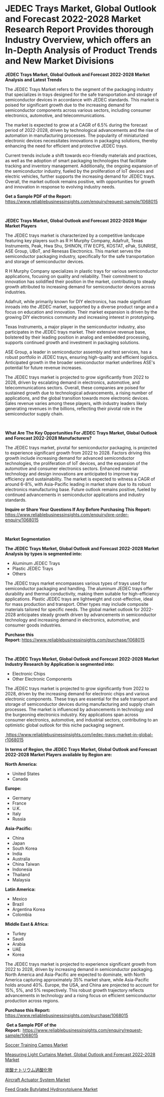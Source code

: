 <p><h1>JEDEC Trays Market, Global Outlook and Forecast 2022-2028 Market Research Report Provides thorough Industry Overview, which offers an In-Depth Analysis of Product Trends and New Market Divisions</h1></p><p><strong>JEDEC Trays Market, Global Outlook and Forecast 2022-2028 Market Analysis and Latest Trends</strong></p>
<p><p>The JEDEC Trays Market refers to the segment of the packaging industry that specializes in trays designed for the safe transportation and storage of semiconductor devices in accordance with JEDEC standards. This market is poised for significant growth due to the increasing demand for semiconductor components across various sectors, including consumer electronics, automotive, and telecommunications. </p><p>The market is expected to grow at a CAGR of 6.5% during the forecast period of 2022-2028, driven by technological advancements and the rise of automation in manufacturing processes. The popularity of miniaturized electronic devices necessitates innovations in packaging solutions, thereby enhancing the need for efficient and protective JEDEC trays.</p><p>Current trends include a shift towards eco-friendly materials and practices, as well as the adoption of smart packaging technologies that facilitate tracking and inventory management. Additionally, the ongoing expansion of the semiconductor industry, fueled by the proliferation of IoT devices and electric vehicles, further supports the increasing demand for JEDEC trays. Overall, the market outlook remains positive, with opportunities for growth and innovation in response to evolving industry needs.</p></p>
<p><strong>Get a Sample PDF of the Report:&nbsp;</strong> <a href="https://www.reliablebusinessinsights.com/enquiry/request-sample/1068015">https://www.reliablebusinessinsights.com/enquiry/request-sample/1068015</a></p>
<p>&nbsp;</p>
<p><strong>JEDEC Trays Market, Global Outlook and Forecast 2022-2028 Major Market Players</strong></p>
<p><p>The JEDEC trays market is characterized by a competitive landscape featuring key players such as R H Murphy Company, Adafruit, Texas Instruments, Peak, Hwa Shu, SHINON, ITW ECPS, KOSTAT, ePak, SUNRISE, ASE Group, UBoT, and Renesas Electronics. This market serves the semiconductor packaging industry, specifically for the safe transportation and storage of semiconductor devices.</p><p>R H Murphy Company specializes in plastic trays for various semiconductor applications, focusing on quality and reliability. Their commitment to innovation has solidified their position in the market, contributing to steady growth attributed to increasing demand for semiconductor devices across industries.</p><p>Adafruit, while primarily known for DIY electronics, has made significant inroads into the JEDEC market, supported by a diverse product range and a focus on education and innovation. Their market expansion is driven by the growing DIY electronics community and increasing interest in prototyping.</p><p>Texas Instruments, a major player in the semiconductor industry, also participates in the JEDEC trays market. Their extensive revenue base, bolstered by their leading position in analog and embedded processing, supports continued growth and investment in packaging solutions.</p><p>ASE Group, a leader in semiconductor assembly and test services, has a robust portfolio in JEDEC trays, ensuring high-quality and efficient logistics. Anticipated growth in the broader semiconductor market underlines ASE's potential for future revenue increases.</p><p>The JEDEC trays market is projected to grow significantly from 2022 to 2028, driven by escalating demand in electronics, automotive, and telecommunications sectors. Overall, these companies are poised for sustained growth due to technological advancements, a rising number of applications, and the global transition towards more electronic devices. Sales revenue varies among these players, with industry leaders likely generating revenues in the billions, reflecting their pivotal role in the semiconductor supply chain.</p></p>
<p>&nbsp;</p>
<p><strong>What Are The Key Opportunities For JEDEC Trays Market, Global Outlook and Forecast 2022-2028 Manufacturers?</strong></p>
<p><p>The JEDEC trays market, pivotal for semiconductor packaging, is projected to experience significant growth from 2022 to 2028. Factors driving this growth include increasing demand for advanced semiconductor technologies, the proliferation of IoT devices, and the expansion of the automotive and consumer electronics sectors. Enhanced material technology and design innovations are anticipated to improve tray efficiency and sustainability. The market is expected to witness a CAGR of around 6-8%, with Asia-Pacific leading in market share due to its robust electronics manufacturing base. Future outlook remains positive, fueled by continued advancements in semiconductor applications and industry standards.</p></p>
<p><strong>Inquire or Share Your Questions If Any Before Purchasing This Report:</strong> <a href="https://www.reliablebusinessinsights.com/enquiry/pre-order-enquiry/1068015">https://www.reliablebusinessinsights.com/enquiry/pre-order-enquiry/1068015</a></p>
<p>&nbsp;</p>
<p><strong>Market Segmentation</strong></p>
<p><strong>The JEDEC Trays Market, Global Outlook and Forecast 2022-2028 Market Analysis by types is segmented into:</strong></p>
<p><ul><li>Aluminum JEDEC Trays</li><li>Plastic JEDEC Trays</li><li>Others</li></ul></p>
<p><p>The JEDEC trays market encompasses various types of trays used for semiconductor packaging and handling. The aluminum JEDEC trays offer durability and thermal conductivity, making them suitable for high-efficiency applications. Plastic JEDEC trays are lightweight and cost-effective, ideal for mass production and transport. Other types may include composite materials tailored for specific needs. The global market outlook for 2022-2028 anticipates steady growth driven by advancements in semiconductor technology and increasing demand in electronics, automotive, and consumer goods industries.</p></p>
<p><strong>Purchase this Report:&nbsp;</strong><a href="https://www.reliablebusinessinsights.com/purchase/1068015">https://www.reliablebusinessinsights.com/purchase/1068015</a></p>
<p>&nbsp;</p>
<p><strong>The JEDEC Trays Market, Global Outlook and Forecast 2022-2028 Market Industry Research by Application is segmented into:</strong></p>
<p><ul><li>Electronic Chips</li><li>Other Electronic Components</li></ul></p>
<p><p>The JEDEC trays market is projected to grow significantly from 2022 to 2028, driven by the increasing demand for electronic chips and various electronic components. These trays are essential for the safe transport and storage of semiconductor devices during manufacturing and supply chain processes. The market is influenced by advancements in technology and the burgeoning electronics industry. Key applications span across consumer electronics, automotive, and industrial sectors, contributing to an optimistic global outlook for this niche packaging segment.</p></p>
<p><a href="https://www.reliablebusinessinsights.com/jedec-trays-market-in-global-r1068015">&nbsp;https://www.reliablebusinessinsights.com/jedec-trays-market-in-global-r1068015</a></p>
<p><strong>In terms of Region, the JEDEC Trays Market, Global Outlook and Forecast 2022-2028 Market Players available by Region are:</strong></p>
<p>
    <p> <strong> North America: </strong>
        <ul>
            <li>United States</li>
            <li>Canada</li>
        </ul>
        </p> 
    <p> <strong> Europe: </strong>
        <ul>
            <li>Germany</li>
            <li>France</li>
            <li>U.K.</li>
            <li>Italy</li>
            <li>Russia</li>
        </ul>
        </p> 
    <p> <strong> Asia-Pacific: </strong>
        <ul>
            <li>China</li>
            <li>Japan</li>
            <li>South Korea</li>
            <li>India</li>
            <li>Australia</li>
            <li>China Taiwan</li>
            <li>Indonesia</li>
            <li>Thailand</li>
            <li>Malaysia</li>
        </ul>
        </p> 
    <p> <strong> Latin America: </strong>
        <ul>
            <li>Mexico</li>
            <li>Brazil</li>
            <li>Argentina Korea</li>
            <li>Colombia</li>
        </ul>
        </p> 
    <p> <strong> Middle East & Africa: </strong>
        <ul>
            <li>Turkey</li>
            <li>Saudi</li>
            <li>Arabia</li>
            <li>UAE</li>
            <li>Korea</li>
        </ul>
    </p>
    </p>
<p><p>The JEDEC trays market is projected to experience significant growth from 2022 to 2028, driven by increasing demand in semiconductor packaging. North America and Asia-Pacific are expected to dominate, with North America capturing approximately 35% market share, while Asia-Pacific holds around 40%. Europe, the USA, and China are projected to account for 15%, 5%, and 5% respectively. This robust growth trajectory reflects advancements in technology and a rising focus on efficient semiconductor production across regions.</p></p>
<p><strong>Purchase this Report: </strong><a href="https://www.reliablebusinessinsights.com/purchase/1068015">https://www.reliablebusinessinsights.com/purchase/1068015</a></p>
<p>&nbsp;<strong>Get a Sample PDF of the Report:&nbsp;&nbsp;</strong><a href="https://www.reliablebusinessinsights.com/enquiry/request-sample/1068015">https://www.reliablebusinessinsights.com/enquiry/request-sample/1068015</a></p>
<p><strong></strong></p>
<p><p><a href="https://www.linkedin.com/pulse/strategic-roadmap-success-global-soccer-training-camps-market-sszze?trackingId=XuWrpAj6SfCgX%2Bjl%2BS8OiA%3D%3D">Soccer Training Camps Market</a></p><p><a href="https://github.com/globismark/Market-Research-Report-List-5/blob/main/measuring-light-curtains-market-global-outlook-and-forecast-2022-2028-market.md">Measuring Light Curtains Market, Global Outlook and Forecast 2022-2028 Market</a></p><p><a href="https://medium.com/@opalkilback2023/%E3%82%B0%E3%83%AD%E3%83%BC%E3%83%90%E3%83%AB%E7%82%AD%E9%85%B8%E3%83%8A%E3%83%88%E3%83%AA%E3%82%A6%E3%83%A0%E9%81%8E%E9%85%B8%E5%8C%96%E7%89%A9%E5%B8%82%E5%A0%B4%E5%88%86%E6%9E%90-%E4%B8%BB%E8%A6%81%E5%B8%82%E5%A0%B4%E3%83%88%E3%83%AC%E3%83%B3%E3%83%89%E3%81%A8%E5%B0%86%E6%9D%A5%E3%81%AE%E4%BA%88%E6%B8%AC-2024%E5%B9%B4-2031%E5%B9%B4-c1d38ece981c">炭酸ナトリウム過酸化物</a></p><p><a href="https://www.linkedin.com/pulse/global-aircraft-actuator-system-market-share-growth-opportunities-lrwfe?trackingId=5MErvtAbSxeF2uZoZF5nEA%3D%3D">Aircraft Actuator System Market</a></p><p><a href="https://issuu.com/reportprime-2/docs/feed-grade-butylated-hydroxytoluene_96b0255c2c065a">Feed Grade Butylated Hydroxytoluene Market</a></p></p>